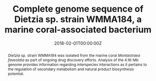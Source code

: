---
abstract: _Dietzia_ sp. strain WMMA184 was isolated from the marine coral _Montastraea faveolata_ as part of ongoing drug discovery efforts. Analysis of the 4.16-Mb genome provides information regarding interspecies interactions as it pertains to the regulation of secondary metabolism and natural product biosynthesis potential.
authors:
- Doug R Braun
- admin
- Deepa Acharya
- Cameron R Currie
- Scott R Rajski
- Kim B Ritchie
- Tim S Bugni
date: "2018-02-01T00:00:00Z"
doi: "10.1128/genomeA.01582-17"
featured: false
image:
  caption: ""
  focal_point: ""
  preview_only: false
projects: []
publication: '*Genome Announcements, 6*(5)'
publication_short: ""
publication_types:
- "2"
publishDate: "2018-02-01T00:00:00Z"
slides: ""
summary: ""
tags:
- 
title: Complete genome sequence of Dietzia sp. strain WMMA184, a marine coral-associated bacterium
url_code: ""
url_dataset: ""
url_pdf: "files/Braun_GA_2018a.pdf"
url_poster: ""
url_project: ""
url_slides: ""
url_source: ""
url_video: ""
---
